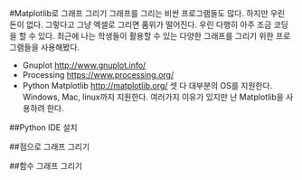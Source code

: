 #Matplotlib로 그래프 그리기
그래프를 그리는 비싼 프로그램들도 많다. 하지만 우린 돈이 없다. 그렇다고 그냥 엑셀로 그리면 품위가 떨어진다. 우린 다행히 아주 조금 코딩을 할 수 있다.
최근에 나는 학생들이 활용할 수 있는 다양한 그래프를 그리기 위한 프로그램들을 사용해봤다.
- Gnuplot http://www.gnuplot.info/
- Processing https://www.processing.org/
- Python Matplotlib http://matplotlib.org/ 
셋 다 대부분의 OS를 지원한다. Windows, Mac, linux까지 지원한다.
여러가지 이유가 있지만 난 Matplotlib을 사용하려 한다.

##Python IDE 설치

##점으로 그래프 그리기

##함수 그래프 그리기
